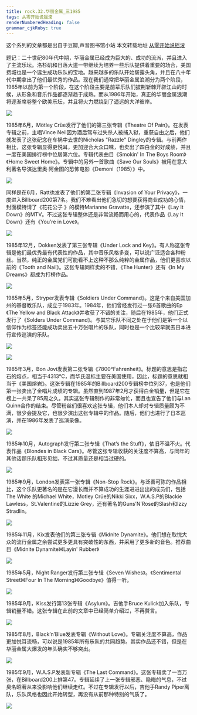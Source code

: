 ```yaml
---
title: rock.32.华丽金属_三1985
tags: 从零开始说摇滚
renderNumberedHeading: false
grammar_cjkRuby: true
---
```


这个系列的文章都是出自于豆瓣,声音图书馆小站
本文转载地址 [从零开始说摇滚](https://www.douban.com/note/700884294/)

题记：二十世纪80年代中期，华丽金属已经成为巨大的、成功的流派，并且进入了主流乐坛。洛杉矶和日落大道一带继续为培养一些乐队提供着重要的场合，美国费城也是一个诞生成功乐队的宝地。越来越多的乐队开始崭露头角，并且在八十年代中期拿出了他们最优秀的作品。现在我们通常把华丽金属浪潮分为两个阶段，1985年以前为第一个阶段，在这个阶段主要是前辈乐队们披荆斩棘开辟江山的时候，从形象和音乐作品都逐渐趋于成熟。而从1986年开始，真正的华丽金属浪潮将逐渐席卷整个欧美乐坛，并且将火力燃烧到了遥远的大洋彼岸。

![](https://raw.githubusercontent.com/OliverRen/olili_blog_img/master/rock.32.华丽金属_三1985/1637400710029.png)

1985年6月，Mötley Crüe发行了他们的第三张专辑《Theatre Of Pain》。在发表专辑之前，主唱Vince Neil因为酒后驾车过失杀人被捕入狱，重获自由之后，他们就发表了这张纪念在车祸中去世的Nicholas "Razzle" Dingley的专辑。与前两作相比，这张专辑显得更悦耳，更加迎合大众口味，也卖出了四白金的好成绩，并且一度在美国排行榜中位居第六位。专辑代表曲目《Smokin' In The Boys Room》《Home Sweet Home》。专辑中的另外一首歌曲《Save Our Souls》被用在意大利著名导演达里奥·阿金图的恐怖电影《Demoni（1985）》中。

![](https://raw.githubusercontent.com/OliverRen/olili_blog_img/master/rock.32.华丽金属_三1985/1637400713964.png)

同样是在6月，Ratt也发表了他们的第二张专辑《Invasion of Your Privacy》，一度进入Billboard200第7名。我们不难看出他们急切的想要获得商业成功的心情，封面模特请了《花花公子 》的模特Marianne Gravatte，还参演了其中《Lay It Down》的MTV。不过这张专辑整体还是非常流畅而用心的，代表作品《Lay It Down》还有《You’re in Love》。

![](https://raw.githubusercontent.com/OliverRen/olili_blog_img/master/rock.32.华丽金属_三1985/1637400718742.png)

1985年12月，Dokken发表了第三张专辑《Under Lock and Key》。有人称这张专辑是他们最优秀最有代表性的作品，其中音乐风格多变，可以说广泛适合各种粉丝。当然，纯正的金属党们可能看不上这种不那么纯粹的金属作品，他们更喜欢以前的《Tooth and Nail》。这张专辑同样卖的不错，《The Hunter》还有《In My Dreams》都成为打榜作品。

![](https://raw.githubusercontent.com/OliverRen/olili_blog_img/master/rock.32.华丽金属_三1985/1637400722674.png)

1985年5月，Stryper发表专辑《Soldiers Under Command》。这是个来自美国加州的基督教乐队，成立于1983年。1984年，他们曾经发行过一张6首歌曲的Ep《The Yellow and Black Attack》并收获了不错的关注，随后在1985年，他们正式发行了《Solders Under Command》。与其它乐队不同之处在于他们是第一个以信仰作为标签还能成功卖出五十万张唱片的乐队，同时也是一个比较早就去日本进行宣传巡演的乐队。

![](https://raw.githubusercontent.com/OliverRen/olili_blog_img/master/rock.32.华丽金属_三1985/1637400726855.png)

![](https://raw.githubusercontent.com/OliverRen/olili_blog_img/master/rock.32.华丽金属_三1985/1637400731900.png)

1985年3月，Bon Jovi发表第二张专辑《7800°Fahrenheit》。标题的意思是指岩石的熔点，相当于4313℃，而华氏温标主要在美国使用，因此，标题的意思就相当于《美国熔岩》。这张专辑在1985年的Billboard200专辑榜中位列37，也是他们第一张卖出了金唱片成绩的专辑。虽然直到1987年2月才获得白金销量，但是它在榜上一共呆了85周之久。其实这张专辑制作的非常匆忙，而且也宣告了他们与Lan Quinn合作的结束。尽管粉丝们很喜欢这张专辑，他们本人却对专辑质量颇为不满，很少会提及它，也很少演出这张专辑中的作品。随后，他们也进行了日本巡演，并在1986年发表了巡演录像。

![](https://raw.githubusercontent.com/OliverRen/olili_blog_img/master/rock.32.华丽金属_三1985/1637400736354.png)

1985年10月，Autograph发行第二张专辑《That’s the Stuff》，依旧不温不火。代表作品《Blondes in Black Cars》。尽管这张专辑收获的关注度不算高，与同年的其他话题乐队相形见绌，不过其质量还是相当过硬的。

![](https://raw.githubusercontent.com/OliverRen/olili_blog_img/master/rock.32.华丽金属_三1985/1637400743453.png)

1985年9月，London发表第一张专辑《Non-Stop Rock》。与泛善可陈的作品相比，这个乐队更著名的是在它漫长而并不算成功的生涯进进出出的成员们，包括The White 的Michael White，Motley Crüe的Nikki Sixx，W.A.S.P的Blackie Lawless，St.Valentine的Lizzie Grey，还有著名的Guns’N’Rose的Slash和Izzy Stradlin。

![](https://raw.githubusercontent.com/OliverRen/olili_blog_img/master/rock.32.华丽金属_三1985/1637400747881.png)

1985年11月，Kix发表他们的第三张专辑《Midnite Dynamite》。他们想在取悦大众的流行金属之余尝试更多更具有突破性的东西，并采用了更多新的音色。推荐曲目《Midnite Dynamite》《Layin' Rubber》

![](https://raw.githubusercontent.com/OliverRen/olili_blog_img/master/rock.32.华丽金属_三1985/1637400751968.png)

1985年5月，Night Ranger发行第三张专辑《Seven Wishes》。《Sentimental Street》《Four In The Morning》《Goodbye》值得一听。

![](https://raw.githubusercontent.com/OliverRen/olili_blog_img/master/rock.32.华丽金属_三1985/1637400755932.png)

1985年9月，Kiss发行第13张专辑《Asylum》。吉他手Bruce Kulick加入乐队，专辑销量不错。这张专辑在此前的文章中已经简单介绍过，不再赘言。

![](https://raw.githubusercontent.com/OliverRen/olili_blog_img/master/rock.32.华丽金属_三1985/1637400759978.png)

1985年8月，Black’n’Blue发表专辑《Without Love》。专辑关注度不算高，作品更加悦耳流畅，可以说是1985年所有乐队的共同趋势。其实作品还不错，但是在华丽金属大爆发的年头确实不够突出。

![](https://raw.githubusercontent.com/OliverRen/olili_blog_img/master/rock.32.华丽金属_三1985/1637400764358.png)

1985年9月，W.A.S.P发表新专辑《The Last Command》。这张专辑卖了一百万张，在Billboard200上排第47。专辑延续了上一张专辑邪恶、隐晦的气息，不过臭名昭著从来没影响他们继续走红。不过在专辑发行以后，吉他手Randy Piper离队，乐队风格也因此开始转型，再没有从前那种特别的气质了。

![](https://raw.githubusercontent.com/OliverRen/olili_blog_img/master/rock.32.华丽金属_三1985/1637400770584.png)